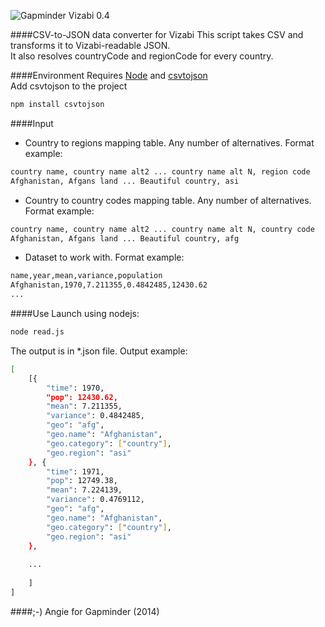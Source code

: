 ![Gapminder Vizabi 0.4](http://static.gapminder.org/vizabi/vizabi.jpg)

####CSV-to-JSON data converter for Vizabi
This script takes CSV and transforms it to Vizabi-readable JSON.  
It also resolves countryCode and regionCode for every country. 

####Environment
Requires [Node](http://nodejs.org/) and [csvtojson](https://www.npmjs.org/package/csvtojson)  
Add csvtojson to the project  
```sh 
npm install csvtojson
```

####Input
* Country to regions mapping table. Any number of alternatives. Format example: 
```sh 
country name, country name alt2 ... country name alt N, region code
Afghanistan, Afgans land ... Beautiful country, asi
```
* Country to country codes mapping table. Any number of alternatives. Format example: 
```sh 
country name, country name alt2 ... country name alt N, country code
Afghanistan, Afgans land ... Beautiful country, afg
```
* Dataset to work with. Format example: 
```sh 
name,year,mean,variance,population
Afghanistan,1970,7.211355,0.4842485,12430.62
...
```

####Use
Launch using nodejs:  
```sh 
node read.js
```
The output is in *.json file. Output example:
```sh 
[
    [{
        "time": 1970,
        "pop": 12430.62,
        "mean": 7.211355,
        "variance": 0.4842485,
        "geo": "afg",
        "geo.name": "Afghanistan",
        "geo.category": ["country"],
        "geo.region": "asi"
    }, {
        "time": 1971,
        "pop": 12749.38,
        "mean": 7.224139,
        "variance": 0.4769112,
        "geo": "afg",
        "geo.name": "Afghanistan",
        "geo.category": ["country"],
        "geo.region": "asi"
    },
    
    ...
    
    ]
]
```

####;-)
Angie for Gapminder (2014)
